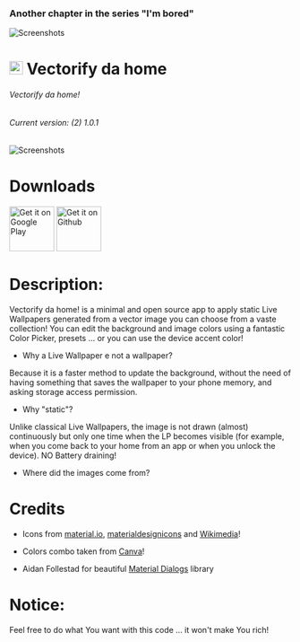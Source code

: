 ### Another chapter in the series "I'm bored"

![Screenshots](https://raw.githubusercontent.com/enricocid/VectorifyDaHome/master/bored2.png)

# <img src ="https://upload.wikimedia.org/wikipedia/commons/b/b5/Kotlin-logo.png" width=24> Vectorify da home

###### Vectorify da home!
###### Current version: (2) 1.0.1

![Screenshots](https://raw.githubusercontent.com/enricocid/VectorifyDaHome/master/vdh.gif) 


# Downloads

[<img alt="Get it on Google Play" height="80" src="https://play.google.com/intl/en_us/badges/images/generic/en_badge_web_generic.png">](https://play.google.com/store/apps/details?id=com.iven.iconify)
[<img alt="Get it on Github" height="80" src="https://raw.githubusercontent.com/flocke/andOTP/master/assets/badges/get-it-on-github.png">](https://github.com/enricocid/VectorifyDaHoe/releases)


# Description:

Vectorify da home! is a minimal and open source app to apply static Live Wallpapers generated from a vector image you can choose from a vaste collection!
You can edit the background and image colors using a fantastic Color Picker, presets ... or you can use the device accent color!

- Why a Live Wallpaper e not a wallpaper?

Because it is a faster method to update the background, without the need of having something that saves the wallpaper to your phone memory, and asking storage access permission.


- Why "static"?

Unlike classical Live Wallpapers, the image is not drawn (almost) continuously but only one time when the LP becomes visible (for example, when you come back to your home from an app or when you unlock the device). NO Battery draining!


- Where did the images come from?


# Credits

- Icons from [material.io](https://material.io/resources/icons), [materialdesignicons](https://materialdesignicons.com/) and [Wikimedia](https://commons.wikimedia.org/wiki/Main_Page)!


- Colors combo taken from [Canva](https://www.canva.com/learn/100-color-combinations)!

- Aidan Follestad for beautiful [Material Dialogs](https://github.com/afollestad/material-dialogs/) library


# Notice:

Feel free to do what You want with this code ... it won't make You rich!
